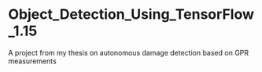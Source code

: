 # Object_Detection_Using_TensorFlow_1.15
A project from my thesis on autonomous damage detection based on GPR measurements
